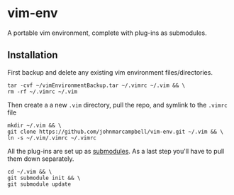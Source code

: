 # vim-env

A portable vim environment, complete with plug-ins as submodules.

## Installation

First backup and delete any existing vim environment files/directories.

    tar -cvf ~/vimEnvironmentBackup.tar ~/.vimrc ~/.vim && \
    rm -rf ~/.vimrc ~/.vim

Then create a a new `.vim` directory, pull the repo, and symlink to the `.vimrc` file

    mkdir ~/.vim && \
    git clone https://github.com/johnmarcampbell/vim-env.git ~/.vim && \
    ln -s ~/.vim/.vimrc ~/.vimrc

All the plug-ins are set up as [submodules](http://www.git-scm.com/book/en/v2/Git-Tools-Submodules). 
As a last step you'll have to pull them down separately.

    cd ~/.vim && \
    git submodule init && \
    git submodule update
